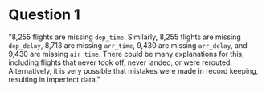 # Question 1
"8,255 flights are missing `dep_time`. Similarly, 8,255 flights are missing `dep_delay`, 8,713 are missing `arr_time`, 9,430 are missing `arr_delay`, and 9,430 are missing `air_time`. There could be many explanations for this, including flights that never took off, never landed, or were rerouted. Alternatively, it is very possible that mistakes were made in record keeping, resulting in imperfect data."